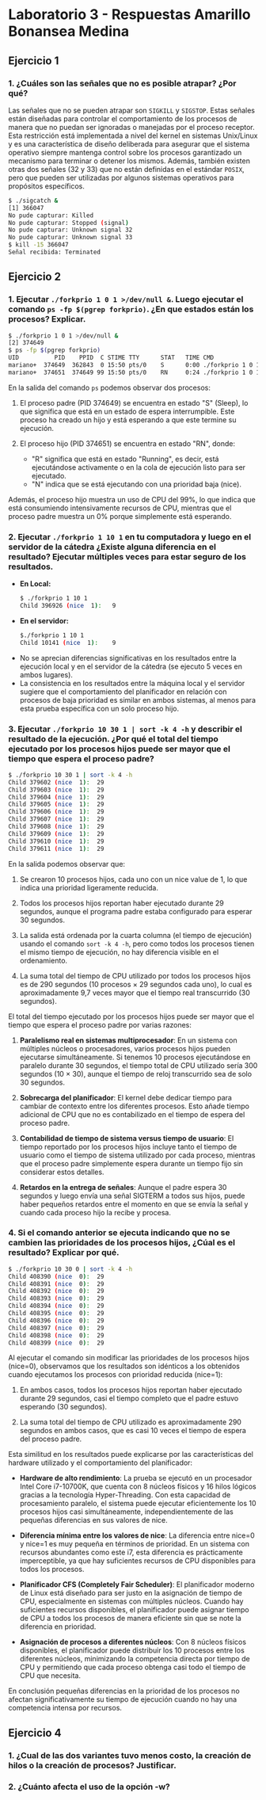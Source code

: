 # Laboratorio 3 - Respuestas Amarillo Bonansea Medina

## Ejercicio 1
### 1. ¿Cuáles son las señales que no es posible atrapar? ¿Por qué?

Las señales que no se pueden atrapar son `SIGKILL` y `SIGSTOP`. Estas señales están diseñadas para controlar el comportamiento de los procesos de manera que no puedan ser ignoradas o manejadas por el proceso receptor. Esta restricción está implementada a nivel del kernel en sistemas Unix/Linux y es una característica de diseño deliberada para asegurar que el sistema operativo siempre mantenga control sobre los procesos garantizado un mecanismo para terminar o detener los mismos. Además, también existen otras dos señales (32 y 33) que no están definidas en el estándar `POSIX`, pero que pueden ser utilizadas por algunos sistemas operativos para propósitos específicos.

```bash
$ ./sigcatch &
[1] 366047
No pude capturar: Killed
No pude capturar: Stopped (signal)
No pude capturar: Unknown signal 32
No pude capturar: Unknown signal 33
$ kill -15 366047
Señal recibida: Terminated
```

## Ejercicio 2
### 1. Ejecutar `./forkprio 1 0 1 >/dev/null &`. Luego ejecutar el comando `ps -fp $(pgrep forkprio)`. ¿En que estados están los procesos? Explicar.

```bash
$ ./forkprio 1 0 1 >/dev/null &
[2] 374649
$ ps -fp $(pgrep forkprio)
UID          PID    PPID  C STIME TTY      STAT   TIME CMD
mariano+  374649  362843  0 15:50 pts/0    S      0:00 ./forkprio 1 0 1
mariano+  374651  374649 99 15:50 pts/0    RN     0:24 ./forkprio 1 0 1
```

En la salida del comando `ps` podemos observar dos procesos:

1. El proceso padre (PID 374649) se encuentra en estado "S" (Sleep), lo que significa que está en un estado de espera interrumpible. Este proceso ha creado un hijo y está esperando a que este termine su ejecución.

2. El proceso hijo (PID 374651) se encuentra en estado "RN", donde:
   - "R" significa que está en estado "Running", es decir, está ejecutándose activamente o en la cola de ejecución listo para ser ejecutado.
   - "N" indica que se está ejecutando con una prioridad baja (nice).

Además, el proceso hijo muestra un uso de CPU del 99%, lo que indica que está consumiendo intensivamente recursos de CPU, mientras que el proceso padre muestra un 0% porque simplemente está esperando.

### 2. Ejecutar `./forkprio 1 10 1` en tu computadora y luego en el servidor de la cátedra ¿Existe alguna diferencia en el resultado? Ejecutar múltiples veces para estar seguro de los resultados.

* **En Local:**
    ```bash
    $ ./forkprio 1 10 1
    Child 396926 (nice  1):   9
    ```

* **En el servidor:**
    ```bash
    $./forkprio 1 10 1
    Child 10141 (nice  1):	  9
    ```

- No se aprecian diferencias significativas en los resultados entre la ejecución local y en el servidor de la cátedra (se ejecuto 5 veces en ambos lugares).
- La consistencia en los resultados entre la máquina local y el servidor sugiere que el comportamiento del planificador en relación con procesos de baja prioridad es similar en ambos sistemas, al menos para esta prueba específica con un solo proceso hijo.

### 3. Ejecutar `./forkprio 10 30 1 | sort -k 4 -h` y describir el resultado de la ejecución. ¿Por qué el total del tiempo ejecutado por los procesos hijos puede ser mayor que el tiempo que espera el proceso padre?

```bash
$ ./forkprio 10 30 1 | sort -k 4 -h
Child 379602 (nice  1):  29
Child 379603 (nice  1):  29
Child 379604 (nice  1):  29
Child 379605 (nice  1):  29
Child 379606 (nice  1):  29
Child 379607 (nice  1):  29
Child 379608 (nice  1):  29
Child 379609 (nice  1):  29
Child 379610 (nice  1):  29
Child 379611 (nice  1):  29
```

En la salida podemos observar que:

1. Se crearon 10 procesos hijos, cada uno con un nice value de 1, lo que indica una prioridad ligeramente reducida.

2. Todos los procesos hijos reportan haber ejecutado durante 29 segundos, aunque el programa padre estaba configurado para esperar 30 segundos.

3. La salida está ordenada por la cuarta columna (el tiempo de ejecución) usando el comando `sort -k 4 -h`, pero como todos los procesos tienen el mismo tiempo de ejecución, no hay diferencia visible en el ordenamiento.

4. La suma total del tiempo de CPU utilizado por todos los procesos hijos es de 290 segundos (10 procesos × 29 segundos cada uno), lo cual es aproximadamente 9,7 veces mayor que el tiempo real transcurrido (30 segundos).

El total del tiempo ejecutado por los procesos hijos puede ser mayor que el tiempo que espera el proceso padre por varias razones:

1. **Paralelismo real en sistemas multiprocesador**: En un sistema con múltiples núcleos o procesadores, varios procesos hijos pueden ejecutarse simultáneamente. Si tenemos 10 procesos ejecutándose en paralelo durante 30 segundos, el tiempo total de CPU utilizado sería 300 segundos (10 × 30), aunque el tiempo de reloj transcurrido sea de solo 30 segundos.

2. **Sobrecarga del planificador**: El kernel debe dedicar tiempo para cambiar de contexto entre los diferentes procesos. Esto añade tiempo adicional de CPU que no es contabilizado en el tiempo de espera del proceso padre.

3. **Contabilidad de tiempo de sistema versus tiempo de usuario**: El tiempo reportado por los procesos hijos incluye tanto el tiempo de usuario como el tiempo de sistema utilizado por cada proceso, mientras que el proceso padre simplemente espera durante un tiempo fijo sin considerar estos detalles.

4. **Retardos en la entrega de señales**: Aunque el padre espera 30 segundos y luego envía una señal SIGTERM a todos sus hijos, puede haber pequeños retardos entre el momento en que se envía la señal y cuando cada proceso hijo la recibe y procesa.

### 4. Si el comando anterior se ejecuta indicando que no se cambien las prioridades de los procesos hijos, ¿Cúal es el resultado? Explicar por qué.

```bash
$ ./forkprio 10 30 0 | sort -k 4 -h
Child 408390 (nice  0):  29
Child 408391 (nice  0):  29
Child 408392 (nice  0):  29
Child 408393 (nice  0):  29
Child 408394 (nice  0):  29
Child 408395 (nice  0):  29
Child 408396 (nice  0):  29
Child 408397 (nice  0):  29
Child 408398 (nice  0):  29
Child 408399 (nice  0):  29
```

Al ejecutar el comando sin modificar las prioridades de los procesos hijos (nice=0), observamos que los resultados son idénticos a los obtenidos cuando ejecutamos los procesos con prioridad reducida (nice=1):

1. En ambos casos, todos los procesos hijos reportan haber ejecutado durante 29 segundos, casi el tiempo completo que el padre estuvo esperando (30 segundos).

2. La suma total del tiempo de CPU utilizado es aproximadamente 290 segundos en ambos casos, que es casi 10 veces el tiempo de espera del proceso padre.

Esta similitud en los resultados puede explicarse por las características del hardware utilizado y el comportamiento del planificador:

- **Hardware de alto rendimiento**: La prueba se ejecutó en un procesador Intel Core i7-10700K, que cuenta con 8 núcleos físicos y 16 hilos lógicos gracias a la tecnología Hyper-Threading. Con esta capacidad de procesamiento paralelo, el sistema puede ejecutar eficientemente los 10 procesos hijos casi simultáneamente, independientemente de las pequeñas diferencias en sus valores de nice.

- **Diferencia mínima entre los valores de nice**: La diferencia entre nice=0 y nice=1 es muy pequeña en términos de prioridad. En un sistema con recursos abundantes como este i7, esta diferencia es prácticamente imperceptible, ya que hay suficientes recursos de CPU disponibles para todos los procesos.

- **Planificador CFS (Completely Fair Scheduler)**: El planificador moderno de Linux está diseñado para ser justo en la asignación de tiempo de CPU, especialmente en sistemas con múltiples núcleos. Cuando hay suficientes recursos disponibles, el planificador puede asignar tiempo de CPU a todos los procesos de manera eficiente sin que se note la diferencia en prioridad.

- **Asignación de procesos a diferentes núcleos**: Con 8 núcleos físicos disponibles, el planificador puede distribuir los 10 procesos entre los diferentes núcleos, minimizando la competencia directa por tiempo de CPU y permitiendo que cada proceso obtenga casi todo el tiempo de CPU que necesita.

En conclusión pequeñas diferencias en la prioridad de los procesos no afectan significativamente su tiempo de ejecución cuando no hay una competencia intensa por recursos.

## Ejercicio 4
### 1. ¿Cual de las dos variantes tuvo menos costo, la creación de hilos o la creación de procesos? Justificar.

### 2. ¿Cuánto afecta el uso de la opción -w?